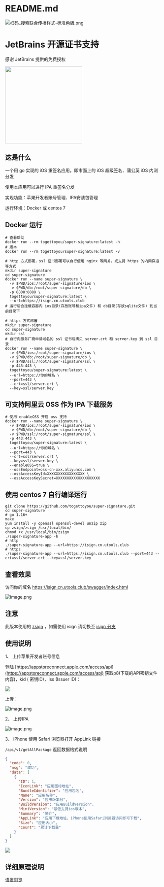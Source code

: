 # README.md

![扫码_搜索联合传播样式-标准色版.png](https://cdn.nlark.com/yuque/0/2021/png/1077776/1612960247290-a878d022-cdd1-4f8b-ad39-98bafbe48894.png#align=left&display=inline&height=624&margin=%5Bobject%20Object%5D&name=%E6%89%AB%E7%A0%81_%E6%90%9C%E7%B4%A2%E8%81%94%E5%90%88%E4%BC%A0%E6%92%AD%E6%A0%B7%E5%BC%8F-%E6%A0%87%E5%87%86%E8%89%B2%E7%89%88.png&originHeight=624&originWidth=2092&size=5221770&status=done&style=none&width=2092#id=DA281&originHeight=624&originWidth=2092&originalType=binary&status=done&style=none#id=GqhuE&originHeight=624&originWidth=2092&originalType=binary&ratio=1&status=done&style=none)

# JetBrains 开源证书支持

感谢 JetBrains 提供的免费授权

<a href="https://www.jetbrains.com/?from=togettoyou" target="_blank"><img src="https://user-images.githubusercontent.com/55381228/127271051-14879011-41dd-4d1b-88a2-1591925b51de.png" width="250" align="middle"/></a>

## 这是什么

一个用 go 实现的 iOS 重签名应用，即市面上的 iOS 超级签名、蒲公英 iOS 内测分发

使用本应用可以进行 IPA 重签名分发

实现功能：苹果开发者账号管理、IPA安装包管理

运行环境：Docker 或 centos 7

## Docker 运行

```shell
# 查看帮助
docker run --rm togettoyou/super-signature:latest -h
# 版本
docker run --rm togettoyou/super-signature:latest -v
```

```shell
# http 方式部署，ssl 证书部署可以自行使用 nginx 等网关，或支持 https 的内网穿透等方式
mkdir super-signature
cd super-signature
docker run --name super-signature \
  -v $PWD/ios:/root/super-signature/ios \
  -v $PWD/db:/root/super-signature/db \
  -p 8888:8888 \
  togettoyou/super-signature:latest \
  --url=https://isign.cn.utools.club
# 运行后会挂载容器内 ios目录(存放账号和ipa文件) 和 db目录(存放sqlite文件) 到当前目录下
```

```shell
# https 方式部署
mkdir super-signature
cd super-signature
mkdir ssl
# 自行向服务厂商申请域名的 ssl 证书后拷贝 server.crt 和 server.key 到 ssl 目录
docker run --name super-signature \
  -v $PWD/ios:/root/super-signature/ios \
  -v $PWD/db:/root/super-signature/db \
  -v $PWD/ssl:/root/super-signature/ssl \
  -p 443:443 \
  togettoyou/super-signature:latest \
  --url=https://你的域名 \
  --port=443 \
  --crt=ssl/server.crt \
  --key=ssl/server.key
```

## 可支持阿里云 OSS 作为 IPA 下载服务

```shell
# 使用 enableOSS 开启 oss 支持
docker run --name super-signature \
  -v $PWD/ios:/root/super-signature/ios \
  -v $PWD/db:/root/super-signature/db \
  -v $PWD/ssl:/root/super-signature/ssl \
  -p 443:443 \
  togettoyou/super-signature:latest \
  --url=https://你的域名 \
  --port=443 \
  --crt=ssl/server.crt \
  --key=ssl/server.key \
  --enableOSS=true \
  --ossEndpoint=oss-cn-xxx.aliyuncs.com \
  --ossAccessKeyId=XXXXXXXXXXXXXXXXX \
  --ossAccessKeySecret=XXXXXXXXXXXXXXXXXXXX
```

## 使用 centos 7 自行编译运行

```shell
git clone https://github.com/togettoyou/super-signature.git
cd super-signature
# go 1.16+
make
yum install -y openssl openssl-devel unzip zip
cp zsign/zsign /usr/local/bin/
chmod +x /usr/local/bin/zsign
./super-signature-app -h
# http
./super-signature-app --url=https://isign.cn.utools.club
# https
./super-signature-app --url=https://isign.cn.utools.club --port=443 --crt=ssl/server.crt --key=ssl/server.key
```

## 查看效果

访问你的域名 https://isign.cn.utools.club/swagger/index.html

![image.png](https://cdn.nlark.com/yuque/0/2021/png/1077776/1622719814015-5552a7a4-496a-4271-b43f-7f78592176d1.png#clientId=uc4af6cdf-c3d2-4&from=paste&height=827&id=u84b71819&margin=%5Bobject%20Object%5D&name=image.png&originHeight=1654&originWidth=2880&originalType=binary&size=275056&status=done&style=none&taskId=ua10a445e-d046-46a0-b6ef-617fde81539&width=1440#id=PdB8i&originHeight=1654&originWidth=2880&originalType=binary&ratio=1&status=done&style=none)

## 注意

此版本使用的 [zsign](https://github.com/zhlynn/zsign) ，如需使用 isign
请切换至 [isign 分支](https://github.com/togettoyou/super-signature/tree/isign)

## 使用说明

1、 上传苹果开发者账号信息

登陆 [https://appstoreconnect.apple.com/access/api](https://appstoreconnect.apple.com/access/api) 获取p8(下载的API密钥文件内容)，kid (
密钥ID)，Iss (Issuer ID)：

![](https://cdn.nlark.com/yuque/0/2021/png/1077776/1614157937920-e048fc1b-b8ef-4b08-a559-bcf0a9b72c39.png?x-oss-process=image%2Fwatermark%2Ctype_d3F5LW1pY3JvaGVp%2Csize_14%2Ctext_Z2l0aHViL3RvZ2V0dG95b3U%3D%2Ccolor_FFFFFF%2Cshadow_50%2Ct_80%2Cg_se%2Cx_10%2Cy_10#from=url&id=ipJUH&margin=%5Bobject%20Object%5D&originHeight=970&originWidth=3284&originalType=binary&ratio=2&status=done&style=none)

上传：

![image.png](https://cdn.nlark.com/yuque/0/2021/png/1077776/1623042480919-37ecee18-c7e7-4e17-91ac-c2ad8b7e117a.png#clientId=uab37fe2a-4554-4&from=paste&height=821&id=u8d372f30&margin=%5Bobject%20Object%5D&name=image.png&originHeight=1641&originWidth=2880&originalType=binary&ratio=2&size=239573&status=done&style=none&taskId=ueb474557-a63b-43a0-97c2-b066502a2a4&width=1440)

2、 上传IPA

![image.png](https://cdn.nlark.com/yuque/0/2021/png/1077776/1623042643053-67a10d99-3359-4ebb-9ee4-b36d7ea48bdb.png#clientId=uab37fe2a-4554-4&from=paste&height=822&id=udac83704&margin=%5Bobject%20Object%5D&name=image.png&originHeight=1644&originWidth=2880&originalType=binary&ratio=2&size=240127&status=done&style=none&taskId=ub147db0c-bab9-4419-abef-6de3e71fb46&width=1440)

3、 iPhone 使用 Safari 浏览器打开 AppLink 链接

`/api/v1/getAllPackage` 返回数据格式说明

```json
{
  "code": 0,
  "msg": "成功",
  "data": [
    {
      "ID": 1,
      "IconLink": "应用图标地址",
      "BundleIdentifier": "应用包名",
      "Name": "应用名称",
      "Version": "应用版本号",
      "BuildVersion": "应用BuildVersion",
      "MiniVersion": "最低支持ios版本",
      "Summary": "简介",
      "AppLink": "应用下载地址，iPhone使用Safari浏览器访问即可下载",
      "Size": "应用大小",
      "Count": "累计下载量"
    }
  ]
}
```

![](https://cdn.nlark.com/yuque/0/2021/png/1077776/1614159853374-673e82af-a2f2-479d-9ef8-03da193ed801.png#from=url&id=yGJKs&margin=%5Bobject%20Object%5D&originHeight=1970&originWidth=1154&originalType=binary&ratio=2&status=done&style=none)

## 详细原理说明

[语雀浏览](https://www.yuque.com/togettoyou/cjqm/rbk50t)